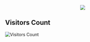 <!-- ![](https://komarev.com/ghpvc/?username=MaSStiK) -->
<div align=center>
  <img src="https://readme-typing-svg.herokuapp.com/?center=true&vCenter=true&color=016EEA&width=800&lines=Welcome+to+my+profile.;Hope+you+enjoy+:)" />
</div>
          
## Visitors Count
![Visitors Count](https://profile-counter.glitch.me/MaSStiK/count.svg)
